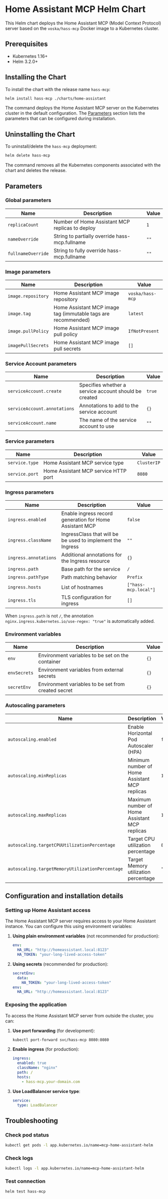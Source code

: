 # Home Assistant MCP Helm Chart

This Helm chart deploys the Home Assistant MCP (Model Context Protocol) server based on the `voska/hass-mcp` Docker image to a Kubernetes cluster.

## Prerequisites

- Kubernetes 1.16+
- Helm 3.2.0+

## Installing the Chart

To install the chart with the release name `hass-mcp`:

```bash
helm install hass-mcp ./charts/home-assistant
```

The command deploys the Home Assistant MCP server on the Kubernetes cluster in the default configuration. The [Parameters](#parameters) section lists the parameters that can be configured during installation.

## Uninstalling the Chart

To uninstall/delete the `hass-mcp` deployment:

```bash
helm delete hass-mcp
```

The command removes all the Kubernetes components associated with the chart and deletes the release.

## Parameters

### Global parameters

| Name                      | Description                                     | Value |
| ------------------------- | ----------------------------------------------- | ----- |
| `replicaCount`           | Number of Home Assistant MCP replicas to deploy        | `1`   |
| `nameOverride`           | String to partially override hass-mcp.fullname | `""`  |
| `fullnameOverride`       | String to fully override hass-mcp.fullname   | `""`  |

### Image parameters

| Name                | Description                                          | Value                    |
| ------------------- | ---------------------------------------------------- | ------------------------ |
| `image.repository`  | Home Assistant MCP image repository                          | `voska/hass-mcp` |
| `image.tag`         | Home Assistant MCP image tag (immutable tags are recommended) | `latest`                 |
| `image.pullPolicy`  | Home Assistant MCP image pull policy                         | `IfNotPresent`           |
| `imagePullSecrets`  | Home Assistant MCP image pull secrets                        | `[]`                     |

### Service Account parameters

| Name                         | Description                                                | Value  |
| ---------------------------- | ---------------------------------------------------------- | ------ |
| `serviceAccount.create`      | Specifies whether a service account should be created     | `true` |
| `serviceAccount.annotations` | Annotations to add to the service account                 | `{}`   |
| `serviceAccount.name`        | The name of the service account to use                    | `""`   |

### Service parameters

| Name           | Description                        | Value       |
| -------------- | ---------------------------------- | ----------- |
| `service.type` | Home Assistant MCP service type            | `ClusterIP` |
| `service.port` | Home Assistant MCP service HTTP port       | `8080`      |

### Ingress parameters

| Name                  | Description                                                | Value               |
| --------------------- | ---------------------------------------------------------- | ------------------- |
| `ingress.enabled`     | Enable ingress record generation for Home Assistant MCP          | `false`             |
| `ingress.className`   | IngressClass that will be be used to implement the Ingress | `""`                |
| `ingress.annotations` | Additional annotations for the Ingress resource           | `{}`                |
| `ingress.path` | Base path for the service | `/` |
| `ingress.pathType` | Path matching behavior | `Prefix` |
| `ingress.hosts` | List of hostnames | `["hass-mcp.local"]` |
| `ingress.tls`         | TLS configuration for ingress | `[]` |

When `ingress.path` is not `/`, the annotation `nginx.ingress.kubernetes.io/use-regex: "true"` is automatically added.

### Environment variables

| Name           | Description                                          | Value |
| -------------- | ---------------------------------------------------- | ----- |
| `env`          | Environment variables to be set on the container    | `{}`  |
| `envSecrets`   | Environment variables from external secrets         | `{}`  |
| `secretEnv`    | Environment variables to be set from created secret | `{}`  |

### Autoscaling parameters

| Name                                            | Description                                                                                                          | Value   |
| ----------------------------------------------- | -------------------------------------------------------------------------------------------------------------------- | ------- |
| `autoscaling.enabled`                           | Enable Horizontal Pod Autoscaler (HPA)                                                                              | `false` |
| `autoscaling.minReplicas`                       | Minimum number of Home Assistant MCP replicas                                                                               | `1`     |
| `autoscaling.maxReplicas`                       | Maximum number of Home Assistant MCP replicas                                                                               | `100`   |
| `autoscaling.targetCPUUtilizationPercentage`    | Target CPU utilization percentage                                                                                    | `80`    |
| `autoscaling.targetMemoryUtilizationPercentage` | Target Memory utilization percentage                                                                                 | `""`    |

## Configuration and installation details

### Setting up Home Assistant access

The Home Assistant MCP server requires access to your Home Assistant instance. You can configure this using environment variables:

1. **Using plain environment variables** (not recommended for production):

   ```yaml
   env:
     HA_URL: "http://homeassistant.local:8123"
     HA_TOKEN: "your-long-lived-access-token"
   ```

2. **Using secrets** (recommended for production):

   ```yaml
   secretEnv:
     data:
       HA_TOKEN: "your-long-lived-access-token"
   env:
     HA_URL: "http://homeassistant.local:8123"
   ```

### Exposing the application

To access the Home Assistant MCP server from outside the cluster, you can:

1. **Use port forwarding** (for development):

   ```bash
   kubectl port-forward svc/hass-mcp 8080:8080
   ```

2. **Enable ingress** (for production):

   ```yaml
   ingress:
     enabled: true
     className: "nginx"
     path: /
     hosts:
       - hass-mcp.your-domain.com
   ```

3. **Use LoadBalancer service type**:

   ```yaml
   service:
     type: LoadBalancer
   ```

## Troubleshooting

### Check pod status

```bash
kubectl get pods -l app.kubernetes.io/name=mcp-home-assistant-helm
```

### Check logs

```bash
kubectl logs -l app.kubernetes.io/name=mcp-home-assistant-helm
```

### Test connection

```bash
helm test hass-mcp
```
